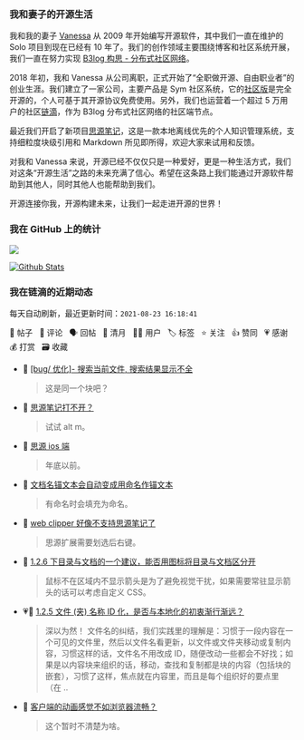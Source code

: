 ### 我和妻子的开源生活

我和我的妻子 [Vanessa](https://github.com/Vanessa219) 从 2009 年开始编写开源软件，其中我们一直在维护的 Solo 项目到现在已经有 10 年了。我们的创作领域主要围绕博客和社区系统开展，我们一直在努力实现 [B3log 构思 - 分布式社区网络](https://ld246.com/article/1546941897596)。

2018 年初，我和 Vanessa 从公司离职，正式开始了“全职做开源、自由职业者”的创业生涯。我们建立了一家公司，主要产品是 Sym 社区系统，它的[社区版](https://github.com/88250/symphony)是完全开源的，个人可基于其开源协议免费使用。另外，我们也运营着一个超过 5 万用户的社区[链滴](https://ld246.com)，作为 B3log 分布式社区网络的社区端节点。

最近我们开启了新项目[思源笔记](https://github.com/siyuan-note/siyuan)，这是一款本地离线优先的个人知识管理系统，支持细粒度块级引用和 Markdown 所见即所得，欢迎大家来试用和反馈。

对我和 Vanessa 来说，开源已经不仅仅只是一种爱好，更是一种生活方式，我们对这条“开源生活”之路的未来充满了信心。希望在这条路上我们能通过开源软件帮助到其他人，同时其他人也能帮助到我们。

开源连接你我，开源构建未来，让我们一起走进开源的世界！

### 我在 GitHub 上的统计

<a title="Hits" target="_blank" href="https://github.com/88250/88250"><img src="https://hits.b3log.org/88250/88250.svg"></a>

[![Github Stats](https://github-readme-stats.vercel.app/api?username=88250&theme=tokyonight&show_icons=true)](https://github.com/88250)

<!--events start -->

### 我在链滴的近期动态

每天自动刷新，最近更新时间：`2021-08-23 16:18:41`

📝 帖子 &nbsp; 💬 评论 &nbsp; 🗣 回帖 &nbsp; 🌙 清月 &nbsp; 👨‍💻 用户 &nbsp; 🏷️ 标签 &nbsp; ⭐️ 关注 &nbsp; 👍 赞同 &nbsp; 💗 感谢 &nbsp; 💰 打赏 &nbsp; 🗃 收藏

* 💬 [[bug/ 优化]- 搜索当前文件, 搜索结果显示不全](https://ld246.com/article/1629698030067/comment/1629701241212#comments)

  > 这是同一个块吧？
* 💬 [思源笔记打不开？](https://ld246.com/article/1629698463159/comment/1629701139076#comments)

  > 试试 alt m。
* 💬 [思源 ios 端](https://ld246.com/article/1629686728067/comment/1629701040788#comments)

  > 年底以前。
* 💬 [文档名锚文本会自动变成用命名作锚文本](https://ld246.com/article/1629680448426/comment/1629686186394#comments)

  > 有命名时会填充为命名。
* 💬 [web clipper 好像不支持思源笔记了](https://ld246.com/article/1629681433248/comment/1629686006044#comments)

  > 思源扩展需要划选后右键。
* 💬 [1.2.6 下目录与文档的一个建议，能否用图标将目录与文档区分开](https://ld246.com/article/1629651620234/comment/1629685929611#comments)

  > 鼠标不在区域内不显示箭头是为了避免视觉干扰，如果需要常驻显示箭头的话可以考虑自定义 CSS。
* 💗💬 [1.2.5 文件 (夹) 名称 ID 化，是否与本地化的初衷渐行渐远？](https://ld246.com/article/1629599006639/comment/1629649375281#comments)

  > 深以为然！ 文件名的纠结，我们实践里的理解是：习惯于一段内容在一个可见的文件里，然后以文件名看更新，以文件或文件夹移动或复制内容，习惯这样的话，文件名不用改成 ID，随便改动一些都会不好找；如果是以内容块来组织的话，移动，查找和复制都是块的内容（包括块的嵌套），习惯了这样，焦点就在内容里，而且是每个组织好的要点里（在  ..
* 💬 [客户端的动画感觉不如浏览器流畅？](https://ld246.com/article/1629650479656/comment/1629677135014#comments)

  > 这个暂时不清楚为啥。


<!--events end -->
